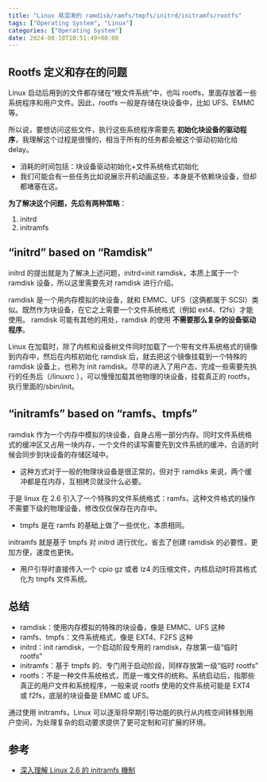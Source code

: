 ```yaml
---
title: "Linux 易混淆的 ramdisk/ramfs/tmpfs/initrd/initramfs/rootfs"
tags: ["Operating System", "Linux"]
categories: ["Operating System"]
date: 2024-08-18T10:51:49+08:00
---
```


## Rootfs 定义和存在的问题

Linux 启动后用到的文件都存储在“根文件系统”中，也叫 rootfs，里面存放着一些系统程序和用户文件。因此，rootfs 一般是存储在块设备中，比如 UFS、EMMC 等。

所以说，要想访问这些文件，执行这些系统程序需要先 **初始化块设备的驱动程序**，我理解这个过程是很慢的，相当于所有的任务都会被这个驱动初始化给 delay。

- 消耗的时间包括：块设备驱动初始化+文件系统格式初始化
- 我们可能会有一些任务比如说展示开机动画这些，本身是不依赖块设备，但却都堵塞在这。

**为了解决这个问题，先后有两种策略**：

1. initrd
2. initramfs

## “initrd” based on “Ramdisk”

initrd 的提出就是为了解决上述问题，initrd=init ramdisk，本质上属于一个 ramdisk 设备，所以这里需要先对 ramdisk 进行介绍。

ramdisk 是一个用内存模拟的块设备，就和 EMMC、UFS（这俩都属于 SCSI）类似。既然作为块设备，在它之上需要一个文件系统格式（例如 ext4、f2fs）才能使用。
ramdisk 可能有其他的用处，ramdisk 的使用 **不需要那么复杂的设备驱动程序**。

Linux 在加载时，除了内核和设备树文件同时加载了一个带有文件系统格式的镜像到内存中，然后在内核初始化 ramdisk 后，就去把这个镜像挂载到一个特殊的 ramdisk 设备上，也称为 init ramdisk。尽早的进入了用户态，完成一些需要先执行的任务后（/linuxrc ），可以慢慢加载其他物理的块设备，挂载真正的 rootfs， 执行里面的/sbin/init。

## “initramfs” based on “ramfs、tmpfs”

ramdisk 作为一个内存中模拟的块设备，自身占用一部分内存。同时文件系统格式的缓冲区又占用一块内存，一个文件的读写需要先到文件系统的缓冲，合适的时候会同步到块设备的存储区域中。

- 这种方式对于一般的物理块设备是很正常的，但对于 ramdiks 来说，两个缓冲都是在内存，互相拷贝就没什么必要。

于是 linux 在 2.6 引入了一个特殊的文件系统格式：ramfs，这种文件格式的操作不需要下级的物理设备，修改仅仅保存在内存中。

- tmpfs 是在 ramfs 的基础上做了一些优化，本质相同。

initramfs 就是基于 tmpfs 对 initrd 进行优化，省去了创建 ramdisk 的必要性，更加方便，速度也更快。

- 用户引导时直接传入一个 cpio gz 或者 lz4 的压缩文件，内核启动时将其格式化为 tmpfs 文件系统。

## 总结

- ramdisk：使用内存模拟的特殊的块设备，像是 EMMC、UFS 这种
- ramfs、tmpfs：文件系统格式，像是 EXT4、F2FS 这种
- initrd：init ramdisk，一个启动阶段专用的 ramdisk，存放第一级“临时 rootfs”
- initramfs：基于 tmpfs 的、专门用于启动阶段，同样存放第一级“临时 rootfs”
- rootfs：不是一种文件系统格式，而是一堆文件的统称。系统启动后，指那些真正的用户文件和系统程序，一般来说 rootfs 使用的文件系统可能是 EXT4 或 f2fs，底层的块设备是 EMMC 或 UFS。

通过使用 initramfs，Linux 可以逐渐将早期引导功能的执行从内核空间转移到用户空间，为处理复杂的启动要求提供了更可定制和可扩展的环境。

## 参考

- [深入理解 Linux 2.6 的 initramfs 機制](https://xstarcd.github.io/wiki/Linux/ShengRuLiJie_linux_2.6_initramfs.html)
